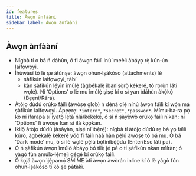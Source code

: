 ```yaml
---
id: features
title: Àwọn ànfààní
sidebar_label: Àwọn ànfààní
---
```


## Àwọn ànfààní

- Nígbà tí o bá ń dáhùn, ó fi àwọn fáìlì inú ìmeèlì àbáyọ rẹ̀ kún‑ún laifọwọyi.
- Ìhùwàsí tó lè ṣe àtúnṣe: àwọn ohun‑ìṣàkóso (attachments) lè
  - ṣàfikún laifọwọyi, tàbí
  - kàn ṣàfikún lẹ́yìn ìmúlẹ̀ (àgbékalẹ̀ ibanisọ̀rọ̀ kékeré, tó rọrùn láti wọlé). Ní ‘Options’ o lè mu ìmúlẹ̀ ṣiṣẹ́ kí o sì yan ìdáhùn àkọ́kọ́ (Bẹẹni/Rárá).
- Àtòjọ dúdú orúkọ fáìlì (àwòṣe glob) ń dènà díẹ̀ nínú àwọn fáìlì kí wọ́n má ṣàfikún laifọwọyi. Àpẹẹrẹ: `*intern*`, `*secret*`, `*passwor*`.
  Mímu‑ba‑ra pọ̀ kò ní ìfarapa sí ìyàtọ̀ lẹ́tà ńlá/kékèké, ó sì ń ṣàyẹ̀wò orúkọ fáìlì nìkan; ní ‘Options’ fi àwòṣe kan sí ìlà kọọkan.
- Ikìlọ̀ àtòjọ dúdú (àṣàyàn, ṣiṣẹ́ ní ìbẹ̀rẹ̀): nígbà tí àtòjọ dúdú rẹ bá yọ fáìlì kúrò, àgbékalẹ̀ kékeré yóò fi fáìlì náà hàn pẹ̀lú àwòṣe tó bá mu. Ó bá ‘Dark mode’ mu, ó sì lè wọlé pẹ̀lú bọ́tìnìbọ́ọ̀du (Enter/Esc láti pa).
- Ó ń ṣàfikún àwọn ìmúlò àbáyọ bó tilẹ̀ jẹ́ pé o ti ṣàfikún nkan mìíràn; ó yàgò fún amúlò‑lẹ́mejì gẹ́gẹ́ bí orúkọ fáìlì.
- Ó kọjá àwọn ìjẹ́pamọ́ SMIME àti àwọn àwòrán inline kí ó lè yàgò fún ohun‑ìṣàkóso tí kò ṣe pàtàkì.
